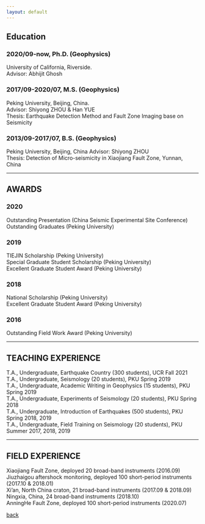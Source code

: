 ```yaml
---
layout: default
---
```

## Education

### 2020/09-now, Ph.D. (Geophysics)
University of California, Riverside.  <br>
Advisor: Abhijit Ghosh <br>

### 2017/09-2020/07, M.S. (Geophysics)
Peking University, Beijing, China.   
Advisor: Shiyong ZHOU & Han YUE <br>
Thesis: Earthquake Detection Method and Fault Zone Imaging base on Seismicity <br>

### 2013/09-2017/07, B.S. (Geophysics) 
Peking University, Beijing, China
Advisor: Shiyong ZHOU <br>
Thesis: Detection of Micro-seismicity in Xiaojiang Fault Zone, Yunnan, China <br>

* * *
## AWARDS
### 2020
Outstanding Presentation (China Seismic Experimental Site Conference) <br>
Outstanding Graduates (Peking University) <br>

### 2019
TIEJIN Scholarship (Peking University) <br>
Special Graduate Student Scholarship (Peking University) <br>
Excellent Graduate Student Award (Peking University) <br>

### 2018
National Scholarship (Peking University)  <br>
Excellent Graduate Student Award (Peking University) <br>

### 2016
Outstanding Field Work Award (Peking University) <br>

* * *
## TEACHING EXPERIENCE

T.A., Undergraduate, Earthquake Country (300 students), UCR Fall 2021 <br>
T.A., Undergraduate, Seismology (20 students), PKU Spring 2019 <br>
T.A., Undergraduate, Academic Writing in Geophysics (15 students), PKU Spring 2019 <br>
T.A., Undergraduate, Experiments of Seismology (20 students), PKU Spring 2018 <br>
T.A., Undergraduate, Introduction of Earthquakes (500 students), PKU Spring 2018, 2019 <br>
T.A., Undergraduate, Field Training on Seismology (20 students), PKU Summer 2017, 2018, 2019 <br>


* * *
## FIELD EXPERIENCE

Xiaojiang Fault Zone, deployed 20 broad-band instruments (2016.09) <br>
Jiuzhaigou aftershock monitoring, deployed 100 short-period instruments (2017.10 & 2018.01) <br>
Xi’an, North China craton, 21 broad-band instruments (2017.09 & 2018.09) <br>
Ningxia, China, 24 broad-band instruments (2018.10) <br>
AnningHe Fault Zone, deployed 100 short-period instruments (2020.07) <br>


[back](./)